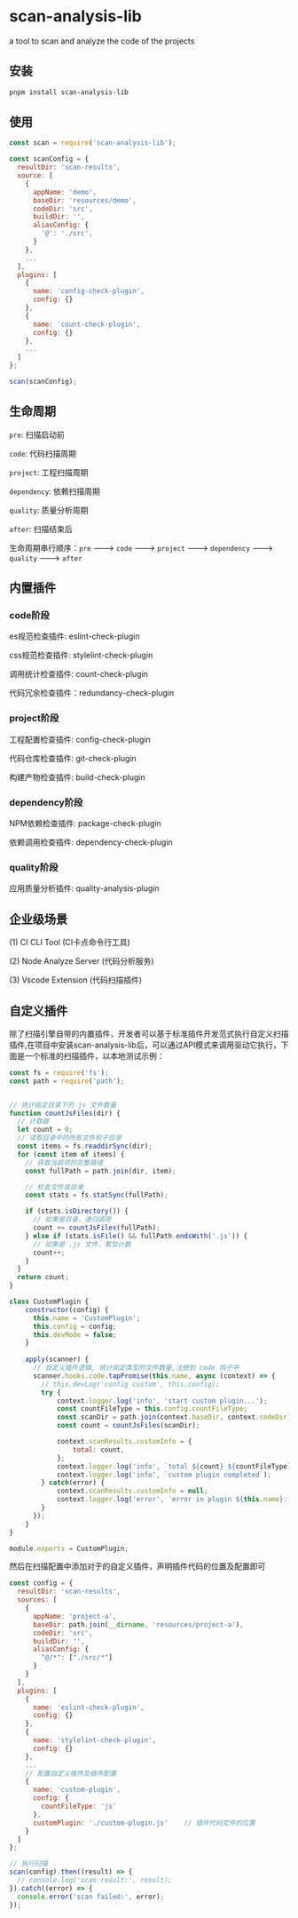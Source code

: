 # scan-analysis-lib

a tool to scan and analyze the code of the projects

## 安装

```bash
pnpm install scan-analysis-lib
```

## 使用

```javascript
const scan = require('scan-analysis-lib');

const scanConfig = {
  resultDir: 'scan-results',
  source: [
    {
      appName: 'demo',
      baseDir: 'resources/demo',
      codeDir: 'src',
      buildDir: '',
      aliasConfig: {
        '@': './src',
      }
    },
    ...
  ],
  plugins: [
    {
      name: 'config-check-plugin',
      config: {}
    },
    {
      name: 'count-check-plugin',
      config: {}
    },
    ...
  ]
};

scan(scanConfig);
```

## 生命周期

`pre`: 扫描启动前

`code`: 代码扫描周期

`project`: 工程扫描周期

`dependency`: 依赖扫描周期

`quality`: 质量分析周期

`after`: 扫描结束后

生命周期串行顺序：`pre` ---> `code` ---> `project` ---> `dependency` ---> `quality` ---> `after`

## 内置插件

### code阶段
es规范检查插件:  eslint-check-plugin

css规范检查插件: stylelint-check-plugin

调用统计检查插件: count-check-plugin

代码冗余检查插件：redundancy-check-plugin 

### project阶段
工程配置检查插件: config-check-plugin

代码仓库检查插件: git-check-plugin

构建产物检查插件: build-check-plugin 

### dependency阶段
NPM依赖检查插件:  package-check-plugin

依赖调用检查插件:  dependency-check-plugin 

### quality阶段
应用质量分析插件:  quality-analysis-plugin 

## 企业级场景
(1) CI CLI Tool (CI卡点命令行工具)

(2) Node Analyze Server (代码分析服务)

(3) Vscode Extension (代码扫描插件)

## 自定义插件
除了扫描引擎自带的内置插件，开发者可以基于标准插件开发范式执行自定义扫描插件,在项目中安装scan-analysis-lib后，可以通过API模式来调用驱动它执行，下面是一个标准的扫描插件，以本地测试示例：

```javascript
const fs = require('fs');
const path = require('path');


// 统计指定目录下的 js 文件数量
function countJsFiles(dir) {
  // 计数器
  let count = 0;
  // 读取目录中的所有文件和子目录
  const items = fs.readdirSync(dir);
  for (const item of items) {
    // 获取当前项的完整路径
    const fullPath = path.join(dir, item);

    // 检查文件或目录
    const stats = fs.statSync(fullPath);

    if (stats.isDirectory()) {
      // 如果是目录，递归调用
      count += countJsFiles(fullPath);
    } else if (stats.isFile() && fullPath.endsWith('.js')) {
      // 如果是 .js 文件，累加计数
      count++;
    }
  }
  return count;
}

class CustomPlugin {
    constructor(config) {
      this.name = 'CustomPlugin';
      this.config = config;
      this.devMode = false;
    }
  
    apply(scanner) {
      // 自定义插件逻辑, 统计指定类型的文件数量,注册到 code 钩子中
      scanner.hooks.code.tapPromise(this.name, async (context) => {
        // this.devLog('config custom', this.config);
        try {
            context.logger.log('info', 'start custom plugin...');
            const countFileType = this.config.countFileType;
            const scanDir = path.join(context.baseDir, context.codeDir);
            const count = countJsFiles(scanDir);

            context.scanResults.customInfo = {
                total: count,
            };
            context.logger.log('info', `total ${count} ${countFileType} files`);
            context.logger.log('info', `custom plugin completed`);
        } catch(error) {
            context.scanResults.customInfo = null;
            context.logger.log('error', `error in plugin ${this.name}: ${error.stack}`);
        }
      });
    }
}

module.exports = CustomPlugin;
```

然后在扫描配置中添加对于的自定义插件，声明插件代码的位置及配置即可
```javascript
const config = {
  resultDir: 'scan-results',
  sources: [
    {
      appName: 'project-a',
      baseDir: path.join(__dirname, 'resources/project-a'),
      codeDir: 'src',
      buildDir: '',
      aliasConfig: {
        "@/*": ["./src/*"]
      }
    }
  ],
  plugins: [
    {
      name: 'eslint-check-plugin',
      config: {}
    },
    {
      name: 'stylelint-check-plugin',
      config: {}
    },
    ...
    // 配置自定义插件及插件配置
    {
      name: 'custom-plugin',
      config: {
        countFileType: 'js'
      },
      customPlugin: './custom-plugin.js'    // 插件代码文件的位置
    }
  ]
};

// 执行扫描
scan(config).then((result) => {
  // console.log('scan result:', result);
}).catch((error) => {
  console.error('scan failed:', error);
});
```





